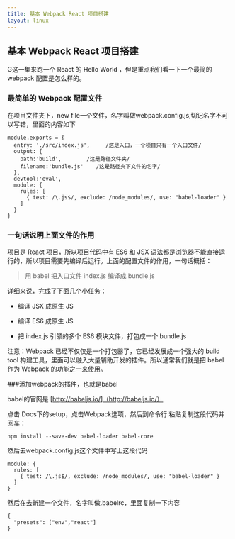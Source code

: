 ```yaml
---
title: 基本 Webpack React 项目搭建
layout: linux
---
```


## 基本 Webpack React 项目搭建

G这一集来跑一个 React 的 Hello World ，但是重点我们看一下一个最简的 webpack 配置是怎么样的。

### 最简单的 Webpack 配置文件

在项目文件夹下，new file一个文件，名字叫做webpack.config.js,切记名字不可以写错，里面的内容如下

```
module.exports = {
  entry: './src/index.js',     /这是入口，一个项目只有一个入口文件/
  output: {
    path:'build',        /这是路径文件夹/
    filename:'bundle.js'    /这是路径夹下文件的名字/
  },
  devtool:'eval',
  module: {
    rules: [
      { test: /\.js$/, exclude: /node_modules/, use: "babel-loader" }
    ]
  }
}
```

### 一句话说明上面文件的作用

项目是 React 项目，所以项目代码中有 ES6 和 JSX 语法都是浏览器不能直接运行的，所以项目需要先编译后运行。上面的配置文件的作用，一句话概括：

> 用 babel 把入口文件 index.js 编译成 bundle.js

详细来说，完成了下面几个小任务：

- 编译 JSX 成原生 JS

- 编译 ES6 成原生 JS

- 把 index.js 引领的多个 ES6 模块文件，打包成一个 bundle.js

注意：Webpack 已经不仅仅是一个打包器了，它已经发展成一个强大的 build tool 构建工具，里面可以融入大量辅助开发的插件。所以通常我们就是把 babel 作为 Webpack 的功能之一来使用。

###添加webpack的插件，也就是babel

babel的官网是 [http://babeljs.io/]（http://babeljs.io/）

点击 Docs下的setup，点击Webpack选项，然后到命令行 粘贴复制这段代码并回车：

```
npm install --save-dev babel-loader babel-core
```
然后去webpack.config.js这个文件中写上这段代码

```
module: {
  rules: [
    { test: /\.js$/, exclude: /node_modules/, use: "babel-loader" }
  ]
}
```

然后在去新建一个文件，名字叫做.babelrc，里面复制一下内容

```
{
  "presets": ["env","react"]
}
```
